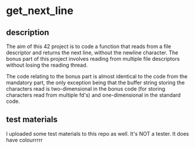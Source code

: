 # get_next_line

## description
The aim of this 42 project is to code a function that reads from a file descriptor and returns the next line, without the newline character. The bonus part of this project involves reading from multiple file descriptors without losing the reading thread.

The code relating to the bonus part is almost identical to the code from the mandatory part, the only exception being that the buffer string storing the characters read is two-dimensional in the bonus code (for storing characters read from multiple fd's) and one-dimensional in the standard code.

## test materials
I uploaded some test materials to this repo as well. It's NOT a tester. It does have colourrrrr
